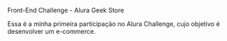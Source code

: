 Front-End Challenge - Alura Geek Store

Essa é a minha primeira participação no Alura Challenge, cujo objetivo é desenvolver um e-commerce.